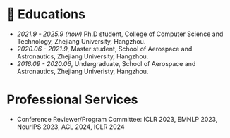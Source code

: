 # 📖 Educations

- *2021.9 - 2025.9 (now)* Ph.D student, College of Computer Science and Technology, Zhejiang University, Hangzhou.
- *2020.06 - 2021.9*, Master student, School of Aerospace and Astronautics, Zhejiang University, Hangzhou.
- *2016.09 - 2020.06*, Undergraduate, School of Aerospace and Astronautics, Zhejiang Univeristy, Hangzhou.

# Professional Services

- Conference Reviewer/Program Committee: ICLR 2023, EMNLP 2023, NeurIPS 2023, ACL 2024, ICLR 2024 
